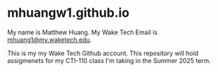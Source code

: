 # mhuangw1.github.io
My name is Matthew Huang. My Wake Tech Email is mhuang1@my.waketech.edu.

This is my my Wake Tech Github account. This repository will hold assigmenets for my CTI-110 class I'm taking in the Summer 2025 term.